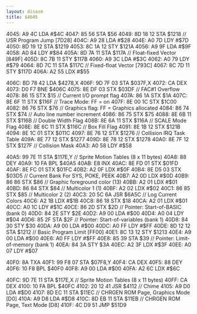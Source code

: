 ```yaml
---
layout: disasm
title: $4045
---
```

4045: A9 4C    LDA #$4C
4047: 85 56    STA $56
4049: 8D 18 12 STA $1218   // USR Program Jump [7D28]
404C: A9 28    LDA #$28
404E: A0 7D    LDY #$7D
4050: 8D 19 12 STA $1219
4053: 8C 1A 12 STY $121A
4056: A9 9F    LDA #$9F
4058: A0 84    LDY #$84
405A: 8D 7A 11 STA $117A   // Float-fixed Vector [849F]
405D: 8C 7B 11 STY $117B
4060: A9 3C    LDA #$3C
4062: A0 79    LDY #$79
4064: 8D 7C 11 STA $117C   // Fixed-float Vector [793C]
4067: 8C 7D 11 STY $117D
406A: A2 55    LDX #$55

406C: BD 78 42 LDA $4278,X
406F: 9D 7F 03 STA $037F,X
4072: CA       DEX
4073: D0 F7    BNE $406C
4075: 8E DF 03 STX $03DF  // FAC#1 Overflow
4078: 86 15    STX $15    // Current I/O prompt flag
407A: 86 1A    STX $1A
407C: 8E 6F 11 STX $116F   // Trace Mode: FF = on
407F: 8E 00 1C STX $1C00
4082: 86 76    STX $76     // Graphics flag: FF = Graphics allocated
4084: 86 74    STX $74     // Auto line number increment
4086: 86 75    STX $75
4088: 8E 6B 11 STX $116B   // Double Width Flag
408B: 8E 6A 11 STX $116A   // SCALE Mode Flag
408E: 8E 6C 11 STX $116C   // Box Fill Flag
4091: 8E 1B 12 STX $121B
4094: 8E 1C 01 STX $011C
4097: 8E 76 12 STX $1276   // Collision IRQ Task Table
409A: 8E 77 12 STX $1277
409D: 8E 78 12 STX $1278
40A0: 8E 7F 12 STX $127F   // Collision Mask
40A3: A0 58    LDY #$58

40A5: 99 7E 11 STA $117E,Y // Sprite Motion Tables (8 x 11 bytes)
40A8: 88       DEY
40A9: 10 FA    BPL $40A5
40AB: E8       INX
40AC: 8E FD 01 STX $01FD
40AF: 8E FC 01 STX $01FC
40B2: A2 0F    LDX #$0F
40B4: 8E D5 03 STX $03D5   // Current Bank For SYS, POKE, PEEK
40B7: A2 0D    LDX #$0D
40B9: 86 86    STX $86     // Graphic foreground color (13)
40BB: A2 01    LDX #$01
40BD: 86 84    STX $84     // Multicolor 1 (1)
40BF: A2 02    LDX #$02
40C1: 86 85    STX $85     // Multicolor 2 (2)
40C3: 20 5C 6A JSR $6A5C   // Log Current Colors
40C6: A2 1B    LDX #$1B
40C8: 86 18    STX $18
40CA: A2 01    LDX #$01
40CC: A0 1C    LDY #$1C
40CE: 86 2D    STX $2D     // Pointer: Start-of-BASIC (bank 0)
40D0: 84 2E    STY $2E
40D2: A9 00    LDA #$00
40D4: A0 04    LDY #$04
40D6: 85 2F    STA $2F     // Pointer: Start-of-variables (bank 1)
40D8: 84 30    STY $30
40DA: A9 00    LDA #$00
40DC: A0 FF    LDY #$FF
40DE: 8D 12 12 STA $1212   // Basic Program Limit [FF00]
40E1: 8C 13 12 STY $1213
40E4: A9 00    LDA #$00
40E6: A0 FF    LDY #$FF
40E8: 85 39    STA $39     // Pointer: Limit-of-memory (bank 1)
40EA: 84 3A    STY $3A
40EC: A2 3F    LDX #$3F
40EE: A0 07    LDY #$07

40F0: 8A       TXA
40F1: 99 F8 07 STA $07F8,Y
40F4: CA       DEX
40F5: 88       DEY
40F6: 10 F8    BPL $40F0
40F8: A9 00    LDA #$00
40FA: A2 6C    LDX #$6C

40FC: 9D 7E 11 STA $117E,X // Sprite Motion Tables (8 x 11 bytes)
40FF: CA       DEX
4100: 10 FA    BPL $40FC
4102: 20 12 41 JSR $4112   // Chime
4105: A9 D0    LDA #$D0
4107: 8D EC 11 STA $11EC   // CHRGEN ROM Page, Graphics Mode [D0]
410A: A9 D8    LDA #$D8
410C: 8D EB 11 STA $11EB   // CHRGEN ROM Page, Text Mode [D8]
410F: 4C D9 51 JMP $51D9
